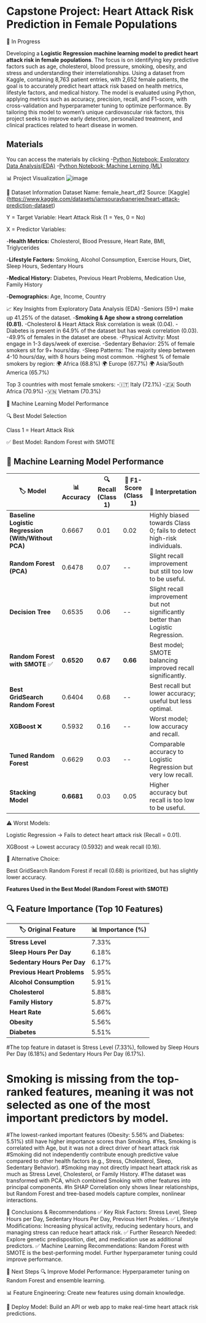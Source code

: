 # Capstone Project: Heart Attack Risk Prediction in Female Populations
🚧 In Progress

Developing a **Logistic Regression machine learning model to predict heart attack risk in female populations**. The focus is on identifying key predictive factors such as age, cholesterol, blood pressure, smoking, obesity, and stress and understanding their interrelationships.
Using a dataset from Kaggle, containing 8,763 patient entries, with 2,652 female patients, the goal is to accurately predict heart attack risk based on health metrics, lifestyle factors, and medical history.
The model is evaluated using Python, applying metrics such as accuracy, precision, recall, and F1-score, with cross-validation and hyperparameter tuning to optimize performance. By tailoring this model to women’s unique cardiovascular risk factors, this project seeks to improve early detection, personalized treatment, and clinical practices related to heart disease in women.

## Materials
You can access the materials by clicking
-[Python Notebook: Exploratory Data Analysis(EDA)](   )
-[Python Notebook: Machine Lerning (ML)](   )


📊 Project Visualization
![image](https://github.com/user-attachments/assets/43b4979f-ea8a-435c-b2c2-84231939164c)

📂 Dataset Information
Dataset Name: female_heart_df2
Source: [Kaggle] (https://www.kaggle.com/datasets/iamsouravbanerjee/heart-attack-prediction-dataset)

Y = Target Variable: Heart Attack Risk (1 = Yes, 0 = No)

X = Predictor Variables:

-**Health Metrics:** Cholesterol, Blood Pressure, Heart Rate, BMI, Triglycerides

-**Lifestyle Factors:** Smoking, Alcohol Consumption, Exercise Hours, Diet, Sleep Hours, Sedentary Hours

-**Medical History:** Diabetes, Previous Heart Problems, Medication Use, Family History

-**Demographics:** Age, Income, Country

📈 Key Insights from Exploratory Data Analysis (EDA)
-Seniors (59+) make up 41.25% of the dataset.
-**Smoking & Age show a strong correlation (0.81).**
-Cholesterol & Heart Attack Risk correlation is weak (0.04).
-Diabetes is present in 64.9% of the dataset but has weak correlation (0.03).
-49.9% of females in the dataset are obese.
-Physical Activity: Most engage in 1-3 days/week of exercise.
-Sedentary Behavior: 25% of female smokers sit for 9+ hours/day.
-Sleep Patterns: The majority sleep between 4-10 hours/day, with 8 hours being most common.
-Highest % of female smokers by region:
🌍 Africa (68.8%)
🌍 Europe (67.7%)
🌍 Asia/South America (65.7%)

Top 3 countries with most female smokers:
-🇮🇹 Italy (72.1%)
-🇿🇦 South Africa (70.9%)
-🇻🇳 Vietnam (70.3%)

🤖 Machine Learning Model Performance

🔍 Best Model Selection

Class 1 = Heart Attack Risk

✅ Best Model: Random Forest with SMOTE
## 🤖 Machine Learning Model Performance

| 🏷️ Model                                     | 📊 Accuracy | 🔍 Recall (Class 1) | 🎯 F1-Score (Class 1) | 📌 Interpretation |
|----------------------------------------------|------------|---------------------|----------------------|----------------------------------------------------------------|
| **Baseline Logistic Regression (With/Without PCA)** | 0.6667 | 0.01 | 0.02 | Highly biased towards Class 0; fails to detect high-risk individuals. |
| **Random Forest (PCA)**                     | 0.6478 | 0.07 | -- | Slight recall improvement but still too low to be useful. |
| **Decision Tree**                            | 0.6535 | 0.06 | -- | Slight recall improvement but not significantly better than Logistic Regression. |
| **Random Forest with SMOTE** ✅              | **0.6520** | **0.67** | **0.66** | Best model; SMOTE balancing improved recall significantly. |
| **Best GridSearch Random Forest**           | 0.6404 | 0.68 | -- | Best recall but lower accuracy; useful but less optimal. |
| **XGBoost** ❌                               | 0.5932 | 0.16 | -- | Worst model; low accuracy and recall. |
| **Tuned Random Forest**                     | 0.6629 | 0.03 | -- | Comparable accuracy to Logistic Regression but very low recall. |
| **Stacking Model**                           | **0.6681** | 0.03 | 0.05 | Higher accuracy but recall is too low to be useful. |


⚠️ Worst Models:

Logistic Regression → Fails to detect heart attack risk (Recall = 0.01).

XGBoost → Lowest accuracy (0.5932) and weak recall (0.16).

🔬 Alternative Choice:

Best GridSearch Random Forest if recall (0.68) is prioritized, but has slightly lower accuracy.

**Features Used in the Best Model (Random Forest with SMOTE)**

## 🔍 Feature Importance (Top 10 Features) 

| 🏷️ Original Feature          | 📊 Importance (%) |
|------------------------------|------------------|
| **Stress Level**             | 7.33%            |
| **Sleep Hours Per Day**      | 6.18%            |
| **Sedentary Hours Per Day**  | 6.17%            |
| **Previous Heart Problems**  | 5.95%            |
| **Alcohol Consumption**      | 5.91%            |
| **Cholesterol**              | 5.88%            |
| **Family History**           | 5.87%            |
| **Heart Rate**               | 5.66%            |
| **Obesity**                  | 5.56%            |
| **Diabetes**                 | 5.51%            |

#The top feature in dataset is Stress Level (7.33%), followed by Sleep Hours Per Day (6.18%) and Sedentary Hours Per Day (6.17%).
# Smoking is missing from the top-ranked features, meaning it was not selected as one of the most important predictors by  model.
#The lowest-ranked important features (Obesity: 5.56% and Diabetes: 5.51%) still have higher importance scores than Smoking.
#Yes, Smoking is correlated with Age, but it was not a direct driver of heart attack risk
#Smoking did not independently contribute enough predictive value compared to other health factors (e.g., Stress, Cholesterol, Sleep, Sedentary Behavior).
#Smoking may not directly impact heart attack risk as much as Stress Level, Cholesterol, or Family History.
#The dataset was transformed with PCA, which combined Smoking with other features into principal components.
#In SHAP Correlation only shows linear relationships, but Random Forest and tree-based models capture complex, nonlinear interactions.

📜 Conclusions & Recommendations
✅ Key Risk Factors: Stress Level, Sleep Hours per Day, Sedentary Hours Per Day, Previous Hert Probles.
✅ Lifestyle Modifications: Increasing physical activity, reducing sedentary hours, and managing stress can reduce heart attack risk.
✅ Further Research Needed: Explore genetic predisposition, diet, and medication use as additional predictors.
✅ Machine Learning Recommendations: Random Forest with SMOTE is the best-performing model. Further hyperparameter tuning could improve performance.

📌 Next Steps
🔍 Improve Model Performance: Hyperparameter tuning on Random Forest and ensemble learning.

📊 Feature Engineering: Create new features using domain knowledge.

📡 Deploy Model: Build an API or web app to make real-time heart attack risk predictions.
